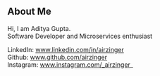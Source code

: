 ## About Me

Hi, I am Aditya Gupta. <br>
Software Developer and Microservices enthusiast

LinkedIn: www.linkedin.com/in/airzinger<br>
Github: www.github.com/airzinger<br>
Instagram: www.instagram.com/_airzinger_
